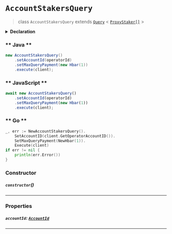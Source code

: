 # `AccountStakersQuery`

> class `AccountStakersQuery`
> extends [`Query`](reference/core/Query.md) <
> [`ProxyStaker[]`](reference/cryptocurrency/ProxyStaker.md) >

<details>
<summary><b>Declaration</b></summary>

```typescript
class AccountStakersQuery extends Query<ProxyStaker[]> {
    constructor();

    /* property */ accountId: AccountId;
}
```

</details>

<!-- tabs:start -->

### ** Java **

```java
new AccountStakersQuery()
    .setAccountId(operatorId)
    .setMaxQueryPayment(new Hbar(1))
    .execute(client);
```

### ** JavaScript **

```javascript
await new AccountStakersQuery()
    .setAccountId(operatorId)
    .setMaxQueryPayment(new Hbar(1))
    .execute(client);
```

### ** Go **

```go
_, err := NewAccountStakersQuery().
    SetAccountID(client.GetOperatorAccountID()).
    SetMaxQueryPayment(NewHbar(1)).
    Execute(client)
if err != nil {
    println(err.Error())
}
```

<!-- tabs:end -->

### Constructor

##### `constructor`()

---

### Properties

##### `accountId`: [`AccountId`](reference/cryptocurrency/AccountId.md)

---
